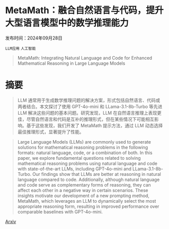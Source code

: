 # MetaMath：融合自然语言与代码，提升大型语言模型中的数学推理能力

发布时间：2024年09月28日

`LLM应用` `人工智能`

> MetaMath: Integrating Natural Language and Code for Enhanced Mathematical Reasoning in Large Language Models

# 摘要

> LLM 通常用于生成数学推理问题的解决方案，形式包括自然语言、代码或两者结合。本文探讨了使用 GPT-4o-mini 和 LLama-3.1-8b-Turbo 等先进 LLM 解决这些问题的基本问题。研究发现，LLM 在自然语言推理上表现更佳，尽管自然语言和代码是互补的推理形式，但在某些情况下可能相互影响。基于这些发现，我们开发了 MetaMath 提示方法，通过 LLM 动态选择最佳推理形式，显著提升了性能。

> Large Language Models (LLMs) are commonly used to generate solutions for mathematical reasoning problems in the following formats: natural language, code, or a combination of both. In this paper, we explore fundamental questions related to solving mathematical reasoning problems using natural language and code with state-of-the-art LLMs, including GPT-4o-mini and LLama-3.1-8b-Turbo. Our findings show that LLMs are better at reasoning in natural language compared to code. Additionally, although natural language and code serve as complementary forms of reasoning, they can affect each other in a negative way in certain scenarios. These insights motivate our development of a new prompting method, MetaMath, which leverages an LLM to dynamically select the most appropriate reasoning form, resulting in improved performance over comparable baselines with GPT-4o-mini.

[Arxiv](https://arxiv.org/abs/2409.19381)